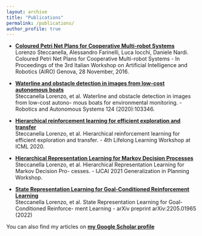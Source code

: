 ```yaml
---
layout: archive
title: "Publications"
permalink: /publications/
author_profile: true
---
```


* **[Coloured Petri Net Plans for Cooperative Multi-robot Systems](http://ceur-ws.org/Vol-1834/paper10.pdf)** \
Lorenzo Steccanella, Alessandro Farinelli, Luca Iocchi, Daniele Nardi. Coloured Petri Net
Plans for Cooperative Multi-robot Systems - In Proceedings of the 3rd Italian Workshop on
Artificial Intelligence and Robotics (AIRO) Genova, 28 November, 2016.

* **[Waterline and obstacle detection in images from low-cost autonomous boats](http://profs.sci.univr.it/~farinelli/pubs/steccanella-RAS-20.pdf)** \
Steccanella Lorenzo, et al. Waterline and obstacle detection in images from low-cost autono-
mous boats for environmental monitoring. - Robotics and Autonomous Systems 124 (2020):103346.

* **[Hierarchical reinforcement learning for efficient exploration and transfer](https://arxiv.org/pdf/2011.06335.pdf)** \
Steccanella Lorenzo, et al. Hierarchical reinforcement learning for efficient exploration and
transfer. - 4th Lifelong Learning Workshop at ICML 2020.

* **[Hierarchical Representation Learning for Markov Decision Processes](https://arxiv.org/pdf/2106.01655.pdf)** \
Steccanella Lorenzo, et al. Hierarchical Representation Learning for Markov Decision Pro-
cesses. - IJCAI 2021 Generalization in Planning Workshop.

* **[State Representation Learning for Goal-Conditioned Reinforcement Learning](https://arxiv.org/abs/2205.01965)** \
Steccanella Lorenzo, et al. State Representation Learning for Goal-Conditioned Reinforce-
ment Learning - arXiv preprint arXiv:2205.01965 (2022)

You can also find my articles on [**my Google Scholar profile**](https://scholar.google.com/citations?user=ZcxHOUQAAAAJ&hl=en)

